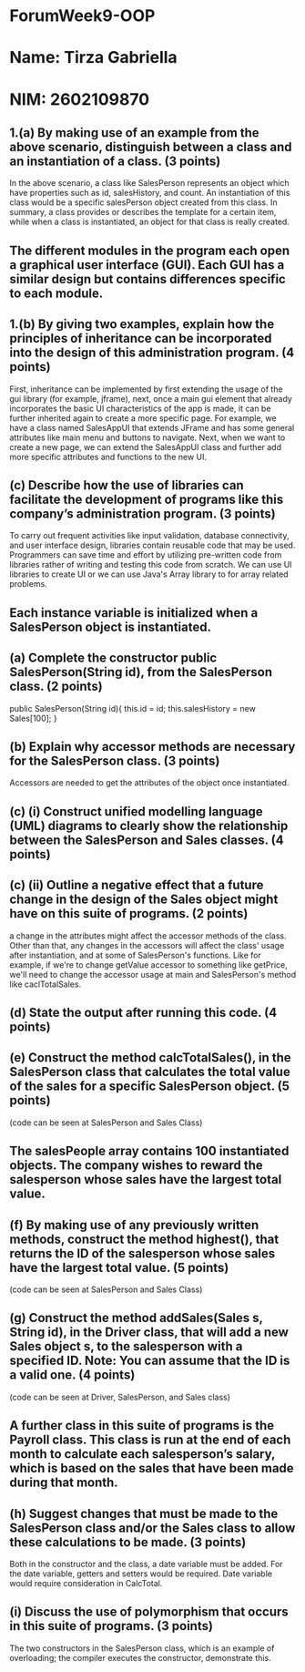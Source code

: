 # ForumWeek9-OOP
# Name: Tirza Gabriella
# NIM: 2602109870

## 1.(a) By making use of an example from the above scenario, distinguish between a class and an instantiation of a class. (3 points)
In the above scenario, a class like SalesPerson represents an object which have properties such as id, salesHistory, and count. 
An instantiation of this class would be a specific salesPerson object created from this class.
In summary, a class provides or describes the template for a certain item, while when a class is instantiated, an object for that class is really created.

## The different modules in the program each open a graphical user interface (GUI). Each GUI has a similar design but contains differences specific to each module.
## 1.(b) By giving two examples, explain how the principles of inheritance can be incorporated into the design of this administration program. (4 points)
First, inheritance can be implemented by first extending the usage of the gui library (for example, jframe), next, once a main gui element that already incorporates 
the basic UI characteristics of the app is made, it can be further inherited again to create a more specific page. 
For example, we have a class named SalesAppUI that extends JFrame and has some general attributes like main menu and buttons to navigate. Next, when we want to create a new page, 
we can extend the SalesAppUI class and further add more specific attributes and functions to the new UI. 

## (c) Describe how the use of libraries can facilitate the development of programs like this company’s administration program. (3 points)
To carry out frequent activities like input validation, database connectivity, and user interface design, libraries contain reusable code that may be used. 
Programmers can save time and effort by utilizing pre-written code from libraries rather of writing and testing this code from scratch.
We can use UI libraries to create UI or we can use Java's Array library to for array related problems. 

## Each instance variable is initialized when a SalesPerson object is instantiated.
## (a) Complete the constructor public SalesPerson(String id), from the SalesPerson class. (2 points)
public SalesPerson(String id){
    this.id = id;
    this.salesHistory = new Sales[100];
}

## (b) Explain why accessor methods are necessary for the SalesPerson class. (3 points)
Accessors are needed to get the attributes of the object once instantiated. 

## (c) (i) Construct unified modelling language (UML) diagrams to clearly show the relationship between the SalesPerson and Sales classes. (4 points)

## (c) (ii) Outline a negative effect that a future change in the design of the Sales object might have on this suite of programs. (2 points)
a change in the attributes might affect the accessor methods of the class. Other than that, any changes in the accessors will affect the class' usage after instantiation, and 
at some of SalesPerson's functions. Like for example, if we're to change getValue accessor to something like getPrice, we'll need to change the accessor usage at main and 
SalesPerson's method like caclTotalSales. 
     
## (d) State the output after running this code. (4 points)

## (e) Construct the method calcTotalSales(), in the SalesPerson class that calculates the total value of the sales for a specific SalesPerson object. (5 points)
(code can be seen at SalesPerson and Sales Class)

## The salesPeople array contains 100 instantiated objects. The company wishes to reward the salesperson whose sales have the largest total value.
## (f) By making use of any previously written methods, construct the method highest(), that returns the ID of the salesperson whose sales have the largest total value. (5 points)
(code can be seen at SalesPerson and Sales Class)
 
## (g) Construct the method addSales(Sales s, String id), in the Driver class, that will add a new Sales object s, to the salesperson with a specified ID. Note: You can assume that the ID is a valid one. (4 points)
(code can be seen at Driver, SalesPerson, and Sales class) 

## A further class in this suite of programs is the Payroll class. This class is run at the end of each month to calculate each salesperson’s salary, which is based on the sales that have been made during that month.
## (h) Suggest changes that must be made to the SalesPerson class and/or the Sales class to allow these calculations to be made. (3 points)
Both in the constructor and the class, a date variable must be added. For the date variable, getters and setters would be required. Date variable would require consideration in CalcTotal.

## (i) Discuss the use of polymorphism that occurs in this suite of programs. (3 points)
The two constructors in the SalesPerson class, which is an example of overloading; the compiler executes the constructor, demonstrate this.

